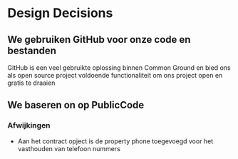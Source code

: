 # Design Decisions

##  We gebruiken GitHub voor onze code en bestanden
GitHub is een veel gebruikte oplossing binnen Common Ground en bied ons als open source project voldoende functionaliteit om ons project open en gratis te draaien

## We baseren on op PublicCode

### Afwijkingen 
- Aan het contract opject is de property phone toegevoegd voor het vasthouden van telefoon nummers
